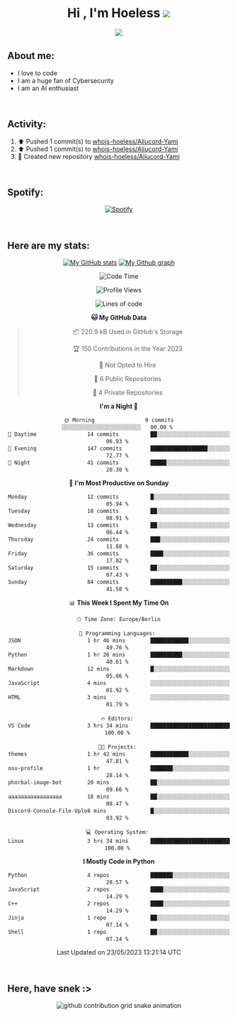 <h1 align="center">Hi , I'm Hoeless <img src="https://media.giphy.com/media/hvRJCLFzcasrR4ia7z/giphy.gif" width="35"></h1>
<p align="center">
  <a href="https://github.com/whois-hoeless"><img src="https://readme-typing-svg.demolab.com?font=Roboto+Mono&weight=300&size=28&duration=4000&pause=100&color=C109F7&center=true&vCenter=true&width=580&height=127&lines=I'm+a+programmer;I'm+an+AI+enthusiast;I'm+a+big+fan+of+Neural+Networks;I'm+interested+in+Computer+Science;I+love+Cybersecurity;By+the+way+I+use+Arch+%F0%9F%92%80"></a>
</p>

## About me:

- I love to code
- I am a huge fan of Cybersecurity
- I am an AI enthusiast 

<br>

## Activity:

<!--RECENT_ACTIVITY:start-->
1. ⬆️ Pushed 1 commit(s) to [whois-hoeless/Aliucord-Yami](https://github.com/whois-hoeless/Aliucord-Yami)<br>
2. ⬆️ Pushed 1 commit(s) to [whois-hoeless/Aliucord-Yami](https://github.com/whois-hoeless/Aliucord-Yami)<br>
3. 📔 Created new repository [whois-hoeless/Aliucord-Yami](https://github.com/whois-hoeless/Aliucord-Yami)<br>
<!--RECENT_ACTIVITY:end-->

<br>

## Spotify:

<div align="center">

[![Spotify](https://whois-hoeless.vercel.app/api/spotify?background_color=0d1117&border_color=090d13)](https://open.spotify.com/user/heanchenhorst)
</div>

<br>

## Here are my stats:

<div align="center">
    
 [![My GitHub stats](https://github-readme-stats.vercel.app/api?username=whois-hoeless&count_private=true&show_icons=true&theme=radical)](https://github.com/whois-hoeless)
 [![My Github graph](http://github-profile-summary-cards.vercel.app/api/cards/profile-details?username=whois-hoeless&theme=radical)](https://github.com/whois-hoeless)

<!--START_SECTION:waka-->
![Code Time](http://img.shields.io/badge/Code%20Time-12%20hrs%201%20min-blue)

![Profile Views](http://img.shields.io/badge/Profile%20Views-1-blue)

![Lines of code](https://img.shields.io/badge/From%20Hello%20World%20I%27ve%20Written-24.4%20thousand%20lines%20of%20code-blue)

**🐱 My GitHub Data** 

> 📦 220.9 kB Used in GitHub's Storage 
 > 
> 🏆 150 Contributions in the Year 2023
 > 
> 🚫 Not Opted to Hire
 > 
> 📜 6 Public Repositories 
 > 
> 🔑 4 Private Repositories 
 > 
**I'm a Night 🦉** 

```text
🌞 Morning                0 commits           ░░░░░░░░░░░░░░░░░░░░░░░░░   00.00 % 
🌆 Daytime                14 commits          ██░░░░░░░░░░░░░░░░░░░░░░░   06.93 % 
🌃 Evening                147 commits         ██████████████████░░░░░░░   72.77 % 
🌙 Night                  41 commits          █████░░░░░░░░░░░░░░░░░░░░   20.30 % 
```
📅 **I'm Most Productive on Sunday** 

```text
Monday                   12 commits          █░░░░░░░░░░░░░░░░░░░░░░░░   05.94 % 
Tuesday                  18 commits          ██░░░░░░░░░░░░░░░░░░░░░░░   08.91 % 
Wednesday                13 commits          ██░░░░░░░░░░░░░░░░░░░░░░░   06.44 % 
Thursday                 24 commits          ███░░░░░░░░░░░░░░░░░░░░░░   11.88 % 
Friday                   36 commits          ████░░░░░░░░░░░░░░░░░░░░░   17.82 % 
Saturday                 15 commits          ██░░░░░░░░░░░░░░░░░░░░░░░   07.43 % 
Sunday                   84 commits          ██████████░░░░░░░░░░░░░░░   41.58 % 
```


📊 **This Week I Spent My Time On** 

```text
🕑︎ Time Zone: Europe/Berlin

💬 Programming Languages: 
JSON                     1 hr 46 mins        ████████████░░░░░░░░░░░░░   49.76 % 
Python                   1 hr 26 mins        ██████████░░░░░░░░░░░░░░░   40.61 % 
Markdown                 12 mins             █░░░░░░░░░░░░░░░░░░░░░░░░   05.86 % 
JavaScript               4 mins              ░░░░░░░░░░░░░░░░░░░░░░░░░   01.92 % 
HTML                     3 mins              ░░░░░░░░░░░░░░░░░░░░░░░░░   01.79 % 

🔥 Editors: 
VS Code                  3 hrs 34 mins       █████████████████████████   100.00 % 

🐱‍💻 Projects: 
themes                   1 hr 42 mins        ████████████░░░░░░░░░░░░░   47.81 % 
osu-profile              1 hr                ███████░░░░░░░░░░░░░░░░░░   28.14 % 
phorbal-image-bot        20 mins             ██░░░░░░░░░░░░░░░░░░░░░░░   09.66 % 
aaaaaaaaaaaaaaaaa        18 mins             ██░░░░░░░░░░░░░░░░░░░░░░░   08.47 % 
Discord-Console-File-Uplo8 mins              █░░░░░░░░░░░░░░░░░░░░░░░░   03.92 % 

💻 Operating System: 
Linux                    3 hrs 34 mins       █████████████████████████   100.00 % 
```

**I Mostly Code in Python** 

```text
Python                   4 repos             ███████░░░░░░░░░░░░░░░░░░   28.57 % 
JavaScript               2 repos             ████░░░░░░░░░░░░░░░░░░░░░   14.29 % 
C++                      2 repos             ████░░░░░░░░░░░░░░░░░░░░░   14.29 % 
Jinja                    1 repo              ██░░░░░░░░░░░░░░░░░░░░░░░   07.14 % 
Shell                    1 repo              ██░░░░░░░░░░░░░░░░░░░░░░░   07.14 % 
```




 Last Updated on 23/05/2023 13:21:14 UTC
<!--END_SECTION:waka-->
</div>
<br>

## Here, have snek :>
<div align="center">
<picture>
  <source media="(prefers-color-scheme: dark)" srcset="https://raw.githubusercontent.com/whois-hoeless/whois-hoeless/output/github-contribution-grid-snake-dark.svg">
  <source media="(prefers-color-scheme: light)" srcset="https://raw.githubusercontent.com/whois-hoeless/whois-hoeless/output/github-contribution-grid-snake.svg">
  <img alt="github contribution grid snake animation" src="https://raw.githubusercontent.com/whois-hoeless/whois-hoeless/output/github-contribution-grid-snake.svg">
</div>
